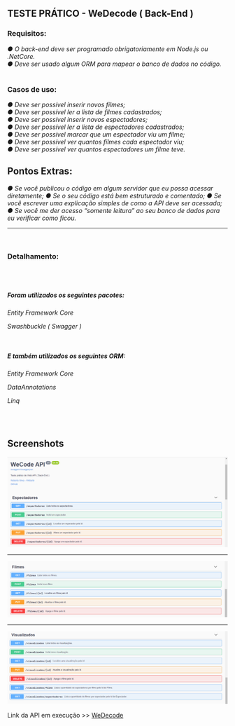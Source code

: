 ## TESTE PRÁTICO - WeDecode ( Back-End )

### Requisitos:

*● O back-end deve ser programado obrigatoriamente em Node.js ou .NetCore.*<br>
*● Deve ser usado algum ORM para mapear o banco de dados no código.*<br><br>
### Casos de uso:<br>
*● Deve ser possível inserir novos filmes;*<br>
*● Deve ser possível ler a lista de filmes cadastrados;*<br>
*● Deve ser possível inserir novos espectadores;*<br>
*● Deve ser possível ler a lista de espectadores cadastrados;*<br>
*● Deve ser possível marcar que um espectador viu um filme;*<br>
*● Deve ser possível ver quantos filmes cada espectador viu;*<br>
*● Deve ser possível ver quantos espectadores um filme teve.*<br>


## Pontos Extras:

*● Se você publicou o código em algum servidor que eu possa acessar diretamente;*
*● Se o seu código está bem estruturado e comentado;*
*● Se você escrever uma explicação simples de como a API deve ser acessada;*
*● Se você me der acesso “somente leitura” ao seu banco de dados para eu verificar*
*como ficou.*

------

<br>

### Detalhamento:

<br>

<br>

##### Foram utilizados os seguintes pacotes:

*Entity Framework Core*

*Swashbuckle ( Swagger )*

<br>

##### E também utilizados os seguintes ORM:

*Entity Framework Core*

*DataAnnotations*

*Linq*

<br>

<br>

## Screenshots

<img src="img\1.png">

------

<img src="img\2.png">

------

<img src="img\3.png">



Link da API em execução >> <a href="https://wecode-api.azurewebsites.net/swagger/index.html">WeDecode</a>









